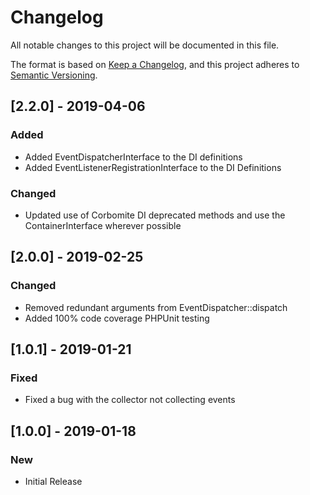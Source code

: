 # Changelog
All notable changes to this project will be documented in this file.

The format is based on [Keep a Changelog](https://keepachangelog.com/en/1.0.0/),
and this project adheres to [Semantic Versioning](https://semver.org/spec/v2.0.0.html).

## [2.2.0] - 2019-04-06
### Added
- Added EventDispatcherInterface to the DI definitions
- Added EventListenerRegistrationInterface to the DI Definitions
### Changed
- Updated use of Corbomite DI deprecated methods and use the ContainerInterface wherever possible

## [2.0.0] - 2019-02-25
### Changed
- Removed redundant arguments from EventDispatcher::dispatch
- Added 100% code coverage PHPUnit testing

## [1.0.1] - 2019-01-21
### Fixed
- Fixed a bug with the collector not collecting events

## [1.0.0] - 2019-01-18
### New
- Initial Release

